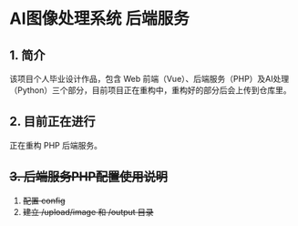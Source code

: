 # AI图像处理系统 后端服务
## 1. 简介
该项目个人毕业设计作品，包含 Web 前端（Vue）、后端服务（PHP）及AI处理（Python）三个部分，目前项目正在重构中，重构好的部分后会上传到仓库里。
## 2. 目前正在进行
正在重构 PHP 后端服务。
## ~~3. 后端服务PHP配置使用说明~~
1. ~~配置 config~~
2. ~~建立 /upload/image 和 /output 目录~~